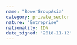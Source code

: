 ```yaml
---
name: "BowerGroupAsia"
category: private_sector
nature: "Entreprise"
nationality: IDN
date_signed: '2018-11-12'
---
```

    